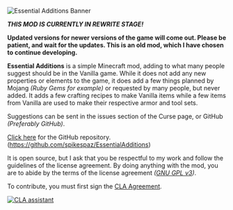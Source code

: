 ![Essential  Additions Banner](http://i.imgur.com/zhHwZtu.png)

***THIS MOD IS CURRENTLY IN REWRITE STAGE!***

**Updated versions for newer versions of the game will come out.
Please be patient, and wait for the updates.
This is an old mod, which I have chosen to continue developing.**
 
**Essential Additions** is a simple Minecraft mod, adding to what many people suggest should be in the Vanilla game. While it does not add any new properties or elements to the game, it does add a few things planned by Mojang *(Ruby Gems for example)* or requested by many people, but never added. It adds a few crafting recipes to make Vanilla items while a few items from Vanilla are used to make their respective armor and tool sets.
 
Suggestions can be sent in the issues section of the Curse page, or GitHub *(Preferably GitHub)*.

[Click here](https://github.com/spikespaz/EssentialAdditions) for the GitHub repository. (https://github.com/spikespaz/EssentialAdditions)
 
It is open source, but I ask that you be respectful to my work and follow the guidelines of the license agreement. By doing anything with the mod, you are to abide by the terms of the license agreement *([GNU GPL v3](https://www.gnu.org/licenses/gpl-3.0.en.html))*.


To contribute, you must first sign the [CLA Agreement](https://cla-assistant.io/spikespaz/EssentialAdditions).

[![CLA assistant](https://cla-assistant.io/readme/badge/spikespaz/EssentialAdditions)](https://cla-assistant.io/spikespaz/EssentialAdditions)

